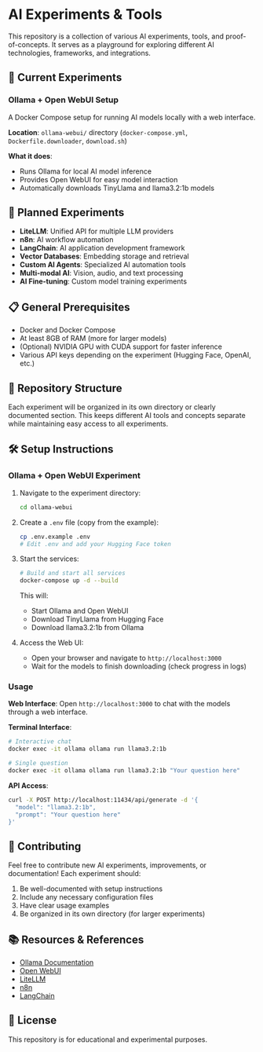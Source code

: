 # AI Experiments & Tools

This repository is a collection of various AI experiments, tools, and proof-of-concepts. It serves as a playground for exploring different AI technologies, frameworks, and integrations.

## 🧪 Current Experiments

### Ollama + Open WebUI Setup

A Docker Compose setup for running AI models locally with a web interface.

**Location**: `ollama-webui/` directory (`docker-compose.yml`, `Dockerfile.downloader`, `download.sh`)

**What it does**:

- Runs Ollama for local AI model inference
- Provides Open WebUI for easy model interaction
- Automatically downloads TinyLlama and llama3.2:1b models

## 🚀 Planned Experiments

- **LiteLLM**: Unified API for multiple LLM providers
- **n8n**: AI workflow automation
- **LangChain**: AI application development framework
- **Vector Databases**: Embedding storage and retrieval
- **Custom AI Agents**: Specialized AI automation tools
- **Multi-modal AI**: Vision, audio, and text processing
- **AI Fine-tuning**: Custom model training experiments

## 📋 General Prerequisites

- Docker and Docker Compose
- At least 8GB of RAM (more for larger models)
- (Optional) NVIDIA GPU with CUDA support for faster inference
- Various API keys depending on the experiment (Hugging Face, OpenAI, etc.)

## 🎯 Repository Structure

Each experiment will be organized in its own directory or clearly documented section. This keeps different AI tools and concepts separate while maintaining easy access to all experiments.

## 🛠️ Setup Instructions

### Ollama + Open WebUI Experiment

1. Navigate to the experiment directory:

   ```bash
   cd ollama-webui
   ```

2. Create a `.env` file (copy from the example):

   ```bash
   cp .env.example .env
   # Edit .env and add your Hugging Face token
   ```

3. Start the services:

   ```bash
   # Build and start all services
   docker-compose up -d --build
   ```

   This will:
   - Start Ollama and Open WebUI
   - Download TinyLlama from Hugging Face
   - Download llama3.2:1b from Ollama

4. Access the Web UI:

   - Open your browser and navigate to `http://localhost:3000`
   - Wait for the models to finish downloading (check progress in logs)

### Usage

**Web Interface**: Open `http://localhost:3000` to chat with the models through a web interface.

**Terminal Interface**:

```bash
# Interactive chat
docker exec -it ollama ollama run llama3.2:1b

# Single question
docker exec -it ollama ollama run llama3.2:1b "Your question here"
```

**API Access**:

```bash
curl -X POST http://localhost:11434/api/generate -d '{
  "model": "llama3.2:1b",
  "prompt": "Your question here"
}'
```

## 📝 Contributing

Feel free to contribute new AI experiments, improvements, or documentation! Each experiment should:

1. Be well-documented with setup instructions
2. Include any necessary configuration files
3. Have clear usage examples
4. Be organized in its own directory (for larger experiments)

## 📚 Resources & References

- [Ollama Documentation](https://ollama.ai/)
- [Open WebUI](https://github.com/open-webui/open-webui)
- [LiteLLM](https://docs.litellm.ai/)
- [n8n](https://n8n.io/)
- [LangChain](https://python.langchain.com/)

## 🤝 License

This repository is for educational and experimental purposes.
